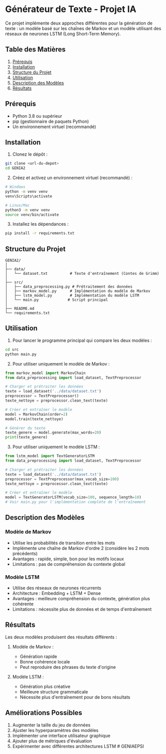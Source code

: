 # Générateur de Texte - Projet IA

Ce projet implémente deux approches différentes pour la génération de texte : un modèle basé sur les chaînes de Markov et un modèle utilisant des réseaux de neurones LSTM (Long Short-Term Memory).

## Table des Matières

1. [Prérequis](#prérequis)
2. [Installation](#installation)
3. [Structure du Projet](#structure-du-projet)
4. [Utilisation](#utilisation)
5. [Description des Modèles](#description-des-modèles)
6. [Résultats](#résultats)

## Prérequis

- Python 3.8 ou supérieur
- pip (gestionnaire de paquets Python)
- Un environnement virtuel (recommandé)

## Installation

1. Clonez le dépôt :
```bash
git clone <url-du-depot>
cd GENIA2
```

2. Créez et activez un environnement virtuel (recommandé) :
```bash
# Windows
python -m venv venv
venv\Scripts\activate

# Linux/Mac
python3 -m venv venv
source venv/bin/activate
```

3. Installez les dépendances :
```bash
pip install -r requirements.txt
```

## Structure du Projet

```
GENIA2/
│
├── data/
│   └── dataset.txt          # Texte d'entraînement (Contes de Grimm)
│
├── src/
│   ├── data_preprocessing.py # Prétraitement des données
│   ├── markov_model.py      # Implémentation du modèle de Markov
│   ├── lstm_model.py        # Implémentation du modèle LSTM
│   └── main.py             # Script principal
│
├── README.md
└── requirements.txt
```

## Utilisation

1. Pour lancer le programme principal qui compare les deux modèles :
```bash
cd src
python main.py
```

2. Pour utiliser uniquement le modèle de Markov :
```python
from markov_model import MarkovChain
from data_preprocessing import load_dataset, TextPreprocessor

# Charger et prétraiter les données
texte = load_dataset('../data/dataset.txt')
preprocessor = TextPreprocessor()
texte_nettoye = preprocessor.clean_text(texte)

# Créer et entraîner le modèle
model = MarkovChain(order=2)
model.train(texte_nettoye)

# Générer du texte
texte_genere = model.generate(max_words=20)
print(texte_genere)
```

3. Pour utiliser uniquement le modèle LSTM :
```python
from lstm_model import TextGeneratorLSTM
from data_preprocessing import load_dataset, TextPreprocessor

# Charger et prétraiter les données
texte = load_dataset('../data/dataset.txt')
preprocessor = TextPreprocessor(max_vocab_size=100)
texte_nettoye = preprocessor.clean_text(texte)

# Créer et entraîner le modèle
model = TextGeneratorLSTM(vocab_size=100, sequence_length=10)
# Voir main.py pour l'implémentation complète de l'entraînement
```

## Description des Modèles

### Modèle de Markov
- Utilise les probabilités de transition entre les mots
- Implémente une chaîne de Markov d'ordre 2 (considère les 2 mots précédents)
- Avantages : rapide, simple, bon pour les motifs locaux
- Limitations : pas de compréhension du contexte global

### Modèle LSTM
- Utilise des réseaux de neurones récurrents
- Architecture : Embedding + LSTM + Dense
- Avantages : meilleure compréhension du contexte, génération plus cohérente
- Limitations : nécessite plus de données et de temps d'entraînement

## Résultats

Les deux modèles produisent des résultats différents :

1. Modèle de Markov :
   - Génération rapide
   - Bonne cohérence locale
   - Peut reproduire des phrases du texte d'origine

2. Modèle LSTM :
   - Génération plus créative
   - Meilleure structure grammaticale
   - Nécessite plus d'entraînement pour de bons résultats

## Améliorations Possibles

1. Augmenter la taille du jeu de données
2. Ajuster les hyperparamètres des modèles
3. Implémenter une interface utilisateur graphique
4. Ajouter plus de métriques d'évaluation
5. Expérimenter avec différentes architectures LSTM
#   G E N I A E P S I  
 